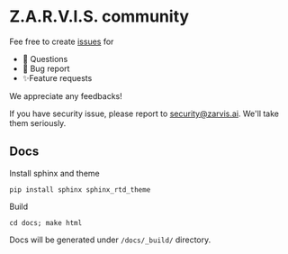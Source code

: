 # Z.A.R.V.I.S. community

Fee free to create [issues](https://github.com/zarvis-ai/community/issues) for 

 - 🤔 Questions
 - 🐞 Bug report
 - ✨Feature requests

We appreciate any feedbacks!

If you have security issue, please report to security@zarvis.ai. We'll take them seriously.

## Docs

Install sphinx and theme

```
pip install sphinx sphinx_rtd_theme
```

Build

```
cd docs; make html
```

Docs will be generated under `/docs/_build/` directory.
